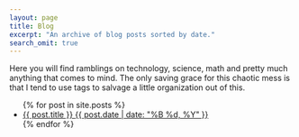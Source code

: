 ```yaml
---
layout: page
title: Blog
excerpt: "An archive of blog posts sorted by date."
search_omit: true
---
```


Here you will find ramblings on technology, science, math and pretty much anything
that comes to mind. The only saving grace for this chaotic mess is that I tend
to use tags to salvage a little organization out of this.

<ul class="post-list">
{% for post in site.posts %}
  <li><article><a href="{{ site.url }}{{ post.url }}">{{ post.title }} <span class="entry-date"><time datetime="{{ post.date | date_to_xmlschema }}">{{ post.date | date: "%B %d, %Y" }}</time></span></a></article></li>
{% endfor %}
</ul>
